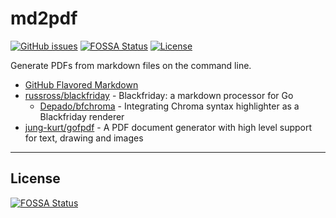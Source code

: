 # md2pdf
[![GitHub issues](https://img.shields.io/github/issues/tcd/md2pdf.svg)](https://github.com/tcd/md2pdf/issues)
[![FOSSA Status](https://app.fossa.io/api/projects/git%2Bgithub.com%2Ftcd%2Fmd2pdf.svg?type=shield)](https://app.fossa.io/projects/git%2Bgithub.com%2Ftcd%2Fmd2pdf?ref=badge_shield)
[![License](https://img.shields.io/github/license/tcd/md2pdf.svg)](https://github.com/tcd/md2pdf/blob/master/LICENSE)


Generate PDFs from markdown files on the command line.

- [GitHub Flavored Markdown](https://github.github.com/gfm/)
- [russross/blackfriday](https://github.com/russross/blackfriday) - Blackfriday: a markdown processor for Go
  - [Depado/bfchroma](https://github.com/Depado/bfchroma) - Integrating Chroma syntax highlighter as a Blackfriday renderer 
- [jung-kurt/gofpdf](https://github.com/jung-kurt/gofpdf) - A PDF document generator with high level support for text, drawing and images
---


## License
[![FOSSA Status](https://app.fossa.io/api/projects/git%2Bgithub.com%2Ftcd%2Fmd2pdf.svg?type=large)](https://app.fossa.io/projects/git%2Bgithub.com%2Ftcd%2Fmd2pdf?ref=badge_large)
